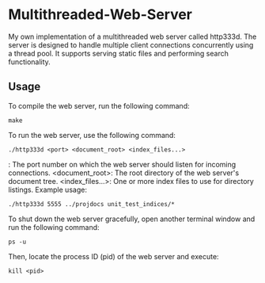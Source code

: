 # Multithreaded-Web-Server
My own implementation of a multithreaded web server called http333d. The server is designed to handle multiple client connections concurrently using a thread pool. It supports serving static files and performing search functionality.

## Usage
To compile the web server, run the following command:
````
make
````

To run the web server, use the following command:
````
./http333d <port> <document_root> <index_files...>
````
<port>: The port number on which the web server should listen for incoming connections.
<document_root>: The root directory of the web server's document tree.
<index_files...>: One or more index files to use for directory listings.
Example usage:
````
./http333d 5555 ../projdocs unit_test_indices/*
````

To shut down the web server gracefully, open another terminal window and run the following command:
````
ps -u
````
Then, locate the process ID (pid) of the web server and execute:
````
kill <pid>
````
